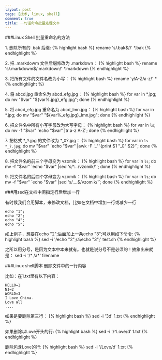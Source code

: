 ```yaml
---
layout: post
tags: [技术, linux, shell]
comment: true
title: 一句话命令批量处理文本
---
```


###Linux Shell 批量重命名的方法

1\. 删除所有的 .bak 后缀:
{% highlight bash %}
rename 's/\.bak$//' *.bak
{% endhighlight %}

2\. 把 .markdowm 文件后缀修改为 .markdown：
{% highlight bash %}
rename 's/\.markdowm$/\.markdown/' *.markdowm
{% endhighlight %}

3\. 把所有文件的文件名改为小写：
{% highlight bash %}
rename 'y/A-Z/a-z/' *
{% endhighlight %}

4\. 将 abcd.jpg 重命名为 abcd\_efg.jpg：
{% highlight bash %}
for var in *.jpg; do mv "$var" "${var%.jpg}_efg.jpg"; done
{% endhighlight %}

5\. 将 abcd\_efg.jpg 重命名为 abcd\_lmn.jpg：
{% highlight bash %}
for var in *.jpg; do mv "$var" "${var%_efg.jpg}_lmn.jpg"; done
{% endhighlight %}

6\. 把文件名中所有小写字母改为大写字母：
{% highlight bash %}
for var in `ls`; do mv -f "$var" `echo "$var" |tr a-z A-Z`; done
{% endhighlight %}

7\. 把格式 \*\_?.jpg 的文件改为 \*\_0?.jpg：
{% highlight bash %}
for var in `ls *_?.jpg`; do mv "$var" `echo "$var" |awk -F '_' '{print $1 "_0" $2}'`; done
{% endhighlight %}

8\. 把文件名的前三个字母变为 vzomik：
{% highlight bash %}
for var in `ls`; do mv -f "$var" `echo "$var" |sed 's/^.../vzomik/'`; done
{% endhighlight %}

9\. 把文件名的后四个字母变为 vzomik：
{% highlight bash %}
for var in `ls`; do mv -f "$var" `echo "$var" |sed 's/....$/vzomik/'`; done
{% endhighlight %}

###用sed在文档中间指定行后增加一行

有时候我们会用脚本，来修改文档，比如在文档中增加一行或减少一行

    echo "1";
    echo "2";
    echo "4";
    echo "5";

如上例子，想要在echo "2";后面加上一条echo "3";可以用如下命令:
{% highlight bash %}
sed -i '/echo \"2\";/a\echo \"3\";' test.sh
{% endhighlight %}

之所以用分号，是因为文本中本来就有。也就是说分号不是必须的！抽象出来就是：
    sed -i '/* /a*' filename

###Linux shell脚本 删除文件中的一行内容

比如：在1.txt里有以下内容：

    HELLO=1
	NI=2
	WORLD=3
	I Love China.
	Love all
	....

如果是要删除第三行：
{% highlight bash %}
sed -i '3d' 1.txt
{% endhighlight %}

如果删除以Love开头的行:
{% highlight bash %}
sed -i '/^Love/d' 1.txt
{% endhighlight %}

删除包含Love的行:
{% highlight bash %}
sed -i '/Love/d' 1.txt
{% endhighlight %}
